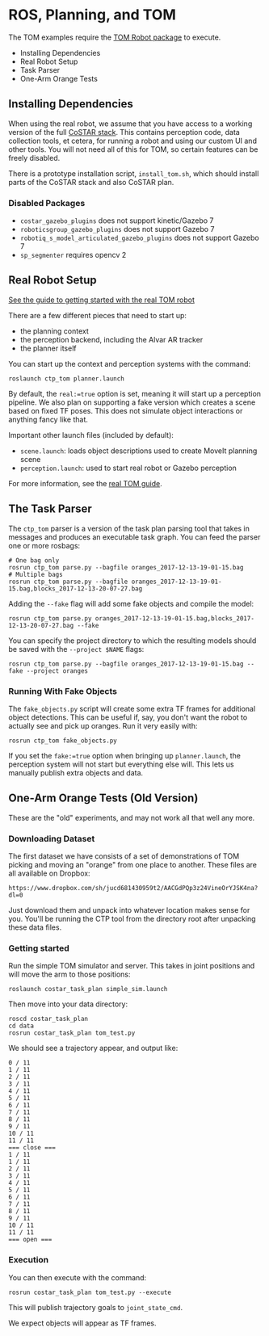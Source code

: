 
# ROS, Planning, and TOM

The TOM examples require the [TOM Robot package](https://github.com/cpaxton/tom_robot) to execute.

  - Installing Dependencies
  - Real Robot Setup
  - Task Parser
  - One-Arm Orange Tests

## Installing Dependencies

When using the real robot, we assume that you have access to a working version of the full [CoSTAR stack](https://github.com/cpaxton/costar_stack/). This contains perception code, data collection tools, et cetera, for running a robot and using our custom UI and other tools. You will not need all of this for TOM, so certain features can be freely disabled.

There is a prototype installation script, `install_tom.sh`, which should install parts of the CoSTAR stack and also CoSTAR plan.

### Disabled Packages

  - `costar_gazebo_plugins` does not support kinetic/Gazebo 7
  - `roboticsgroup_gazebo_plugins` does not support Gazebo 7
  - `robotiq_s_model_articulated_gazebo_plugins` does not support Gazebo 7
  - `sp_segmenter` requires opencv 2

## Real Robot Setup

[See the guide to getting started with the real TOM robot](tom_real_robot.md)

There are a few different pieces that need to start up:
  - the planning context
  - the perception backend, including the Alvar AR tracker
  - the planner itself

You can start up the context and perception systems with the command:
```
roslaunch ctp_tom planner.launch
```

By default, the `real:=true` option is set, meaning it will start up a perception pipeline. We also plan on supporting a fake version which creates a scene based on fixed TF poses. This does not simulate object interactions or anything fancy like that.

Important other launch files (included by default):
  - `scene.launch`: loads object descriptions used to create MoveIt planning scene
  - `perception.launch`: used to start real robot or Gazebo perception

For more information, see the [real TOM guide](tom_real_robot.md).

## The Task Parser

The `ctp_tom` parser is a version of the task plan parsing tool that takes in messages and produces an executable task graph. You can feed the parser one or more rosbags:

```
# One bag only
rosrun ctp_tom parse.py --bagfile oranges_2017-12-13-19-01-15.bag
# Multiple bags
rosrun ctp_tom parse.py --bagfile oranges_2017-12-13-19-01-15.bag,blocks_2017-12-13-20-07-27.bag
```

Adding the `--fake` flag will add some fake objects and compile the model:

```
rosrun ctp_tom parse.py oranges_2017-12-13-19-01-15.bag,blocks_2017-12-13-20-07-27.bag --fake
```

You can specify the project directory to which the resulting models should be saved with the `--project $NAME` flags:

```
rosrun ctp_tom parse.py --bagfile oranges_2017-12-13-19-01-15.bag --fake --project oranges
```

### Running With Fake Objects

The `fake_objects.py` script will create some extra TF frames for additional object detections. This can be useful if, say, you don't want the robot to actually see and pick up oranges. Run it very easily with:

```
rosrun ctp_tom fake_objects.py 
```

If you set the `fake:=true` option when bringing up `planner.launch`, the perception system will not start but everything else will. This lets us manually publish extra objects and data.

## One-Arm Orange Tests (Old Version)

These are the "old" experiments, and may not work all that well any more.

### Downloading Dataset

The first dataset we have consists of a set of demonstrations of TOM picking and moving an "orange" from one place to another. These files are all available on Dropbox:
```
https://www.dropbox.com/sh/jucd681430959t2/AACGdPQp3z24VineOrYJSK4na?dl=0
```

Just download them and unpack into whatever location makes sense for you. You'll be running the CTP tool from the directory root after unpacking these data files.

### Getting started

Run the simple TOM simulator and server. This takes in joint positions and will move the arm to those positions:

```
roslaunch costar_task_plan simple_sim.launch
```

Then move into your data directory:
```
roscd costar_task_plan
cd data
rosrun costar_task_plan tom_test.py
```

We should see a trajectory appear, and output like:

```
0 / 11
1 / 11
2 / 11
3 / 11
4 / 11
5 / 11
6 / 11
7 / 11
8 / 11
9 / 11
10 / 11
11 / 11
=== close ===
1 / 11
1 / 11
2 / 11
3 / 11
4 / 11
5 / 11
6 / 11
7 / 11
8 / 11
9 / 11
10 / 11
11 / 11
=== open ===
```

### Execution

You can then execute with the command:

```
rosrun costar_task_plan tom_test.py --execute
```

This will publish trajectory goals to `joint_state_cmd`.

We expect objects will appear as TF frames.

